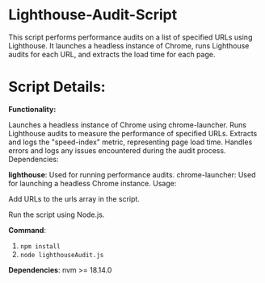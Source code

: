 # Lighthouse-Audit-Script
This script performs performance audits on a list of specified URLs using Lighthouse. It launches a headless instance of Chrome, runs Lighthouse audits for each URL, and extracts the load time for each page.

# Script Details:

**Functionality:**

Launches a headless instance of Chrome using chrome-launcher.
Runs Lighthouse audits to measure the performance of specified URLs.
Extracts and logs the "speed-index" metric, representing page load time.
Handles errors and logs any issues encountered during the audit process.
Dependencies:

**lighthouse**: Used for running performance audits.
chrome-launcher: Used for launching a headless Chrome instance.
Usage:

Add URLs to the urls array in the script.

Run the script using Node.js.

**Command**: 

1. ```npm install```
2. ```node lighthouseAudit.js```

**Dependencies**: nvm >= 18.14.0
